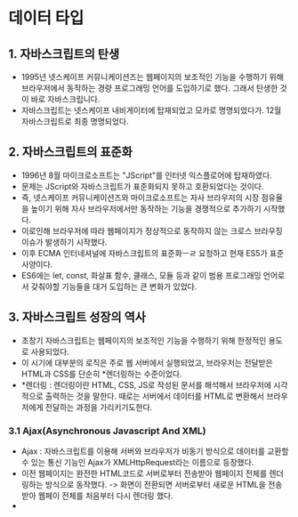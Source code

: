# 데이터 타입

## 1. 자바스크립트의 탄생
- 1995년 넷스케이프 커뮤니케이션즈는 웹페이지의 보조적인 기능을 수행하기 위해 브라우저에서 동작하는 경량 프로그래밍 언어를 도입하기로 했다. 그래서 탄생한 것이 바로 자바스크립니다.
- 자바스크립트는 넷스케이프 내비게이터에 탑재되었고 모카로 명명되었다가. 12월 자바스크립트로 최종 명명되었다.

## 2. 자바스크립트의 표준화
- 1996년 8월 마이크로소프트는 "JScript"를 인터넷 익스플로어에 탑재하였다.
- 문제는 JScript와 자바스크립트가 표준화되지 못하고 호환되었다는 것이다.
- 즉, 넷스케이프 커뮤니케이션즈와 마이크로소프트는 자사 브라우저의 시장 점유율을 높이기 위해 자사 브라우저에서만 동작하는 기능을 경쟁적으로 추가하기 시작했다.
- 이로인해 브라우저에 따라 웹페이지가 정상적으로 동작하지 않는 크로스 브라우징 이슈가 발생하기 시작했다.
- 이후 ECMA 인터네셔널에 자바스크립트의 표준화ㅡㄹ 요청하고 현재 ES5가 표준 사양이다.
- ES6에는 let, const, 화살표 함수, 클래스, 모듈 등과 같이 범용 프로그래밍 언어로서 갖춰야할 기능들을 대거 도입하는 큰 변화가 있었다.

## 3. 자바스크립트 성장의 역사
- 초창기 자바스크립트는 웹페이지의 보조적인 기능을 수행하기 위해 한정적인 용도로 사용되었다.
- 이 시기에 대부분의 로직은 주로 웹 서버에서 실행되었고, 브라우저는 전달받은 HTML과 CSS를 단순히 *렌더링하는 수준이었다.
- *렌더링 : 렌더링이란 HTML, CSS, JS로 작성된 문서를 해석해서 브라우저에 시각적으로 출력하는 것을 말한다. 때로는 서버에서 데이터를 HTML로 변환해서 브라우저에게 전달하는 과정을 가리키기도한다.

### 3.1 Ajax(Asynchronous Javascript And XML)
- Ajax : 자바스크립트를 이용해 서버와 브라우저가 비동기 방식으로 데이터를 교환할 수 있는 통신 기능인 Ajax가 XMLHttpRequest라는 이름으로 등장했다.
- 이전 웹페이지는 완전한 HTML코드로 서버로부터 전송받아 웹페이지 전체를 렌더링하는 방식으로 동작했다. -> 화면이 전환되면 서버로부터 새로운 HTML을 전송받아 웹페이 전체를 처음부터 다시 렌더링 했다.
- 
